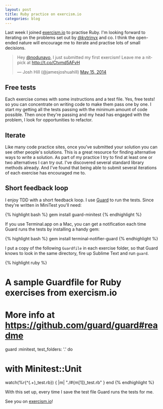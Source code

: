 ```yaml
---
layout: post
title: Ruby practice on exercism.io
categories: blog
---
```

Last week I joined [exercism.io] to practise Ruby. I'm looking forward to
iterating on the problems set out by [@kytrinyx] and co. I think the
open-ended nature will encourage me to iterate and practise lots of small decisions.

<blockquote class="twitter-tweet" lang="en"><p>Hey <a href="https://twitter.com/nodunayo">@nodunayo</a>, I just submitted my first exercism! Leave me a nitpick at <a href="http://t.co/Ctvmd5AFvH">http://t.co/Ctvmd5AFvH</a></p>&mdash; Josh Hill (@jamesjoshuahill) <a href="https://twitter.com/jamesjoshuahill/status/466967829032366080">May 15, 2014</a></blockquote> <script async src="//platform.twitter.com/widgets.js" charset="utf-8"></script>

## Free tests

Each exercise comes with some instructions and a test file. Yes, free tests! so you can concentrate on writing code to make them pass one by one. I start my getting all the tests passing with the minimum amount of code possible. Then once they're passing and my head has engaged with the problem, I look for opportunities to refactor.

## Iterate

Like many code practice sites, once you've submitted your solution you can see other people's solutions. This is a great resource for finding alternative ways to write a solution. As part of my practice I try to find at least one or two alternatives I can try out. I've discovered several standard library methods already. And I've found that being able to submit several iterations of each exercise has encouraged me to.

## Short feedback loop

I enjoy TDD with a short feedback loop. I use [Guard] to run the tests. Since they're written in MiniTest you'll need:

{% highlight bash %}
gem install guard-minitest
{% endhighlight %}

If you use Terminal.app on a Mac, you can get a notification each time Guard runs the tests by installing a handy gem:

{% highlight bash %}
gem install terminal-notifier-guard
{% endhighlight %}

I put a copy of the following `Guardfile` in each exercise folder, so that Guard knows to look in the same directory, fire up Sublime Text and run `guard`.

{% highlight ruby %}
# A sample Guardfile for Ruby exercises from exercism.io
# More info at https://github.com/guard/guard#readme

guard :minitest, test_folders: '.' do
  # with Minitest::Unit
  watch(%r{^(.+)_test\.rb}) { |m| "./#{m[1]}_test.rb" }
end
{% endhighlight %}

With this set up, every time I save the test file Guard runs the tests for me.

See you on [exercism.io]!

[exercism.io]: http://exercism.io
[@kytrinyx]: https://twitter.com/kytrinyx
[Guard]: http://guardgem.org
